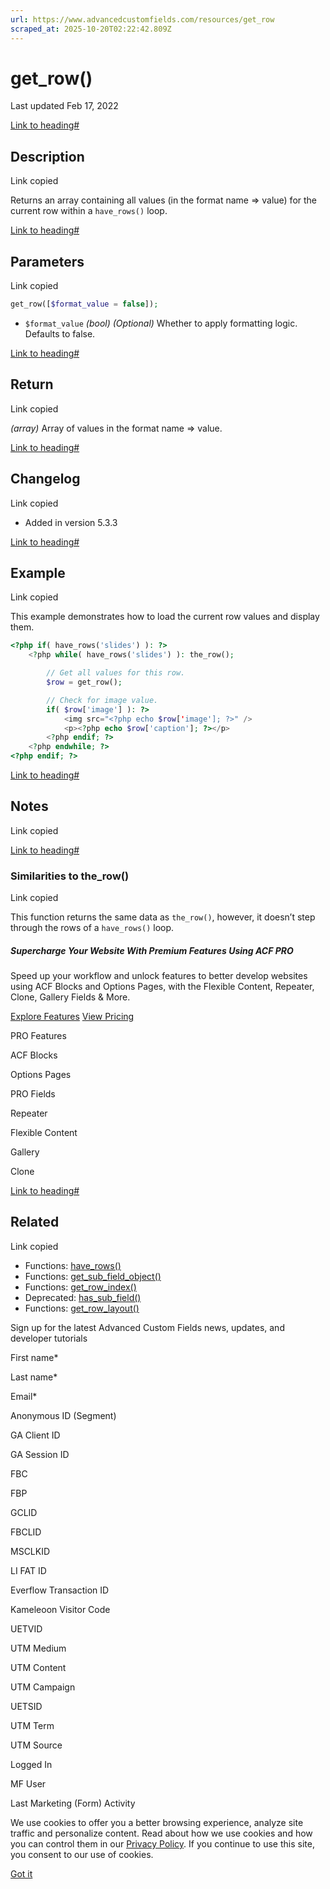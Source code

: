 ```yaml
---
url: https://www.advancedcustomfields.com/resources/get_row
scraped_at: 2025-10-20T02:22:42.809Z
---
```


# get\_row()

Last updated Feb 17, 2022

[Link to heading#](https://www.advancedcustomfields.com/resources/get_row/#description)

## Description

Link copied

Returns an array containing all values (in the format name => value) for the current row within a `have_rows()` loop.

[Link to heading#](https://www.advancedcustomfields.com/resources/get_row/#parameters)

## Parameters

Link copied

```php
get_row([$format_value = false]);
```

- `$format_value` _(bool)_ _(Optional)_ Whether to apply formatting logic. Defaults to false.

[Link to heading#](https://www.advancedcustomfields.com/resources/get_row/#return)

## Return

Link copied

_(array)_ Array of values in the format name => value.

[Link to heading#](https://www.advancedcustomfields.com/resources/get_row/#changelog)

## Changelog

Link copied

- Added in version 5.3.3

[Link to heading#](https://www.advancedcustomfields.com/resources/get_row/#example)

## Example

Link copied

This example demonstrates how to load the current row values and display them.

```php
<?php if( have_rows('slides') ): ?>
    <?php while( have_rows('slides') ): the_row();

        // Get all values for this row.
        $row = get_row();

        // Check for image value.
        if( $row['image'] ): ?>
            <img src="<?php echo $row['image']; ?>" />
            <p><?php echo $row['caption']; ?></p>
        <?php endif; ?>
    <?php endwhile; ?>
<?php endif; ?>
```

[Link to heading#](https://www.advancedcustomfields.com/resources/get_row/#notes)

## Notes

Link copied

[Link to heading#](https://www.advancedcustomfields.com/resources/get_row/#similarities-to-therow)

### Similarities to the\_row()

Link copied

This function returns the same data as `the_row()`, however, it doesn’t step through the rows of a `have_rows()` loop.

##### Supercharge Your Website With Premium Features Using ACF PRO

Speed up your workflow and unlock features to better develop websites using ACF Blocks and Options Pages, with the Flexible Content, Repeater,
Clone, Gallery Fields & More.


[Explore Features](https://www.advancedcustomfields.com/pro/) [View Pricing](https://www.advancedcustomfields.com/pro/#pricing-table/)

PRO Features

ACF Blocks

Options Pages

PRO Fields

Repeater

Flexible Content

Gallery

Clone

[Link to heading#](https://www.advancedcustomfields.com/resources/get_row/#related)

## Related

Link copied

- Functions: [have\_rows()](https://www.advancedcustomfields.com/resources/have_rows/)
- Functions: [get\_sub\_field\_object()](https://www.advancedcustomfields.com/resources/get_sub_field_object/)
- Functions: [get\_row\_index()](https://www.advancedcustomfields.com/resources/get_row_index/)
- Deprecated: [has\_sub\_field()](https://www.advancedcustomfields.com/resources/has_sub_field/)
- Functions: [get\_row\_layout()](https://www.advancedcustomfields.com/resources/get_row_layout/)

Sign up for the latest Advanced Custom Fields news, updates, and developer tutorials

First name\*

Last name\*

Email\*

Anonymous ID (Segment)

GA Client ID

GA Session ID

FBC

FBP

GCLID

FBCLID

MSCLKID

LI FAT ID

Everflow Transaction ID

Kameleoon Visitor Code

UETVID

UTM Medium

UTM Content

UTM Campaign

UETSID

UTM Term

UTM Source

Logged In

MF User

Last Marketing (Form) Activity

We use cookies to offer you a better browsing experience, analyze site traffic and personalize content. Read about how we use cookies and how you can control them in our [Privacy Policy](https://wpengine.com/legal/privacy/). If you continue to use this site, you consent to our use of cookies.

[Got it](https://www.advancedcustomfields.com/resources/get_row/#)